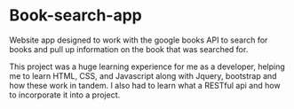# Book-search-app
Website app designed to work with the google books API to search for books and pull up information on the book that was searched for. 




This project was a huge learning experience for me as a developer, helping me to learn HTML, CSS, and Javascript along with Jquery, bootstrap and how these work in tandem. I also had to learn what a RESTful api and how to incorporate it into a project.  
